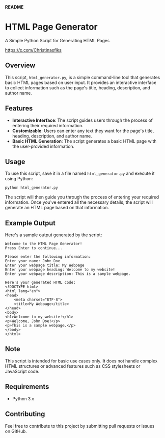 **README**

**HTML Page Generator**
======================

A Simple Python Script for Generating HTML Pages

https://x.com/Christinaoflks

Overview
--------

This script, `html_generator.py`, is a simple command-line tool that generates basic HTML pages based on user input. It provides an interactive interface to collect information such as the page's title, heading, description, and author name.

Features
--------

*   **Interactive Interface**: The script guides users through the process of entering their required information.
*   **Customizable**: Users can enter any text they want for the page's title, heading, description, and author name.
*   **Basic HTML Generation**: The script generates a basic HTML page with the user-provided information.

Usage
-----

To use this script, save it in a file named `html_generator.py` and execute it using Python:

```bash
python html_generator.py
```

The script will then guide you through the process of entering your required information. Once you've entered all the necessary details, the script will generate an HTML page based on that information.

Example Output
-------------

Here's a sample output generated by the script:
```
Welcome to the HTML Page Generator!
Press Enter to continue...

Please enter the following information:
Enter your name: John Doe
Enter your webpage title: My Webpage
Enter your webpage heading: Welcome to my website!
Enter your webpage description: This is a sample webpage.

Here's your generated HTML code:
<!DOCTYPE html>
<html lang="en">
<head>
    <meta charset="UTF-8">
    <title>My Webpage</title>
</head>
<body>
<h1>Welcome to my website!</h1>
<p>Welcome, John Doe!</p>
<p>This is a sample webpage.</p>
</body>
</html>
```

Note
----

This script is intended for basic use cases only. It does not handle complex HTML structures or advanced features such as CSS stylesheets or JavaScript code.

Requirements
------------

*   Python 3.x

Contributing
------------

Feel free to contribute to this project by submitting pull requests or issues on GitHub.
